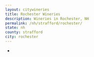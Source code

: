 ```yaml
---
layout: citywineries
title: Rochester Wineries
description: Wineries in Rochester, NH
permalink: /nh/strafford/rochester/
state: nh
county: strafford
city: rochester
---
```

-
